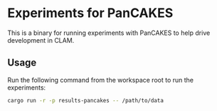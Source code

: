 # Experiments for PanCAKES

This is a binary for running experiments with PanCAKES to help drive development in CLAM.

## Usage

Run the following command from the workspace root to run the experiments:

```bash
cargo run -r -p results-pancakes -- /path/to/data
```
